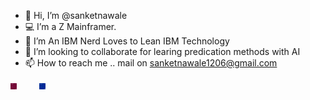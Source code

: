 - 👋 Hi, I’m @sanketnawale
- 💻 I’m a Z Mainframer.
- 🌱 I’m An IBM Nerd Loves to Lean IBM Technology
- 💞️ I’m looking to collaborate for learing predication methods with AI 
- 📫 How to reach me .. mail on sanketnawale1206@gmail.com

<div align="left"><img src="/ibm-z-xplore-concepts.png" alt="ibm-z-xplore-concepts.png" width="2%;"  div align="centre" </p> &nbsp;&nbsp;&nbsp;&nbsp;&nbsp;&nbsp;&nbsp; <img src="/ibm-z-xplore-advanced.png" alt="ibm-z-xplore-advanced.png" width="2%;" />
<!---
sanketnawale/sanketnawale is a ✨ special ✨ repository because its `README.md` (this file) appears on your GitHub profile.
You can click the Preview link to take a look at your changes.
--->
